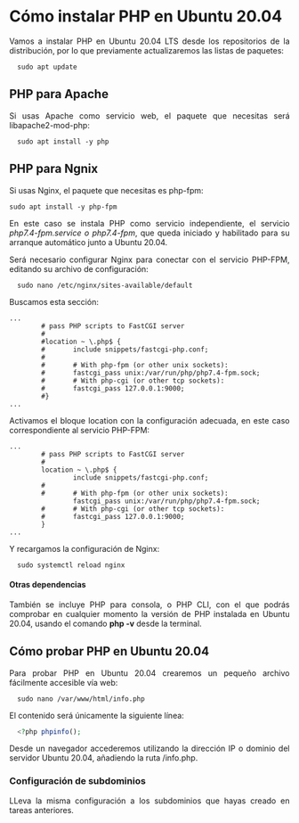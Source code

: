 <div align="justify">

# Cómo instalar PHP en Ubuntu 20.04

  Vamos a instalar PHP en Ubuntu 20.04 LTS desde los repositorios de la distribución, por lo que previamente actualizaremos las listas de paquetes:

  ```console
    sudo apt update
  ```

## PHP para Apache

  Si usas Apache como servicio web, el paquete que necesitas será libapache2-mod-php:

  ```console
    sudo apt install -y php
  ```

## PHP para Ngnix

  Si usas Nginx, el paquete que necesitas es php-fpm:

  ```console
  sudo apt install -y php-fpm
  ```
  En este caso se instala PHP como servicio independiente, el servicio _php7.4-fpm.service o php7.4-fpm_, que queda iniciado y habilitado para su arranque automático junto a Ubuntu 20.04.

  Será necesario configurar Nginx para conectar con el servicio PHP-FPM, editando su archivo de configuración:

  ```console
    sudo nano /etc/nginx/sites-available/default
  ```

  Buscamos esta sección:

```
...
        # pass PHP scripts to FastCGI server
        #
        #location ~ \.php$ {
        #       include snippets/fastcgi-php.conf;
        #
        #       # With php-fpm (or other unix sockets):
        #       fastcgi_pass unix:/var/run/php/php7.4-fpm.sock;
        #       # With php-cgi (or other tcp sockets):
        #       fastcgi_pass 127.0.0.1:9000;
        #}
...

```
  Activamos el bloque location con la configuración adecuada, en este caso correspondiente al servicio PHP-FPM:
```
...
        # pass PHP scripts to FastCGI server
        #
        location ~ \.php$ {
                include snippets/fastcgi-php.conf;
        #
        #       # With php-fpm (or other unix sockets):
                fastcgi_pass unix:/var/run/php/php7.4-fpm.sock;
        #       # With php-cgi (or other tcp sockets):
        #       fastcgi_pass 127.0.0.1:9000;
        }
...
```
  Y recargamos la configuración de Nginx:

```console
  sudo systemctl reload nginx
```

#### Otras dependencias

  También se incluye PHP para consola, o PHP CLI, con el que podrás comprobar en cualquier momento la versión de PHP instalada en Ubuntu 20.04, usando el comando __php -v__ desde la terminal.

## Cómo probar PHP en Ubuntu 20.04

  Para probar PHP en Ubuntu 20.04 crearemos un pequeño archivo fácilmente accesible vía web:

```console
  sudo nano /var/www/html/info.php
```

  El contenido será únicamente la siguiente línea:

```php
  <?php phpinfo();
```

  Desde un navegador accederemos utilizando la dirección IP o dominio del servidor Ubuntu 20.04, añadiendo la ruta /info.php.

### Configuración de subdominios

  LLeva la misma configuración a los subdominios que hayas creado en tareas anteriores.

</div>

